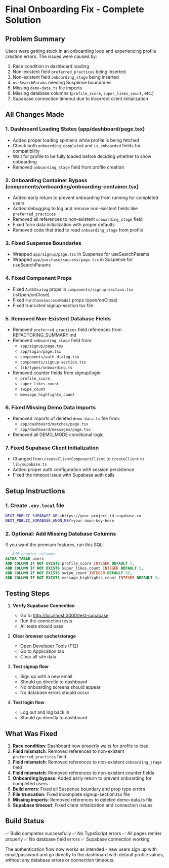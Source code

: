 # Final Onboarding Fix - Complete Solution

## Problem Summary
Users were getting stuck in an onboarding loop and experiencing profile creation errors. The issues were caused by:
1. Race condition in dashboard loading
2. Non-existent field `preferred_practices` being inserted
3. Non-existent field `onboarding_stage` being inserted
4. `useSearchParams` needing Suspense boundaries
5. Missing `demo-data.ts` file imports
6. Missing database columns (`profile_score`, `super_likes_count`, etc.)
7. Supabase connection timeout due to incorrect client initialization

## All Changes Made

### 1. Dashboard Loading States (app/dashboard/page.tsx)
- Added proper loading spinners while profile is being fetched
- Check both `onboarding_completed` and `is_onboarded` fields for compatibility
- Wait for profile to be fully loaded before deciding whether to show onboarding
- Removed `onboarding_stage` field from profile creation

### 2. Onboarding Container Bypass (components/onboarding/onboarding-container.tsx)
- Added early return to prevent onboarding from running for completed users
- Added debugging to log and remove non-existent fields like `preferred_practices`
- Removed all references to non-existent `onboarding_stage` field
- Fixed form data initialization with proper defaults
- Removed code that tried to read `onboarding_stage` from profile

### 3. Fixed Suspense Boundaries
- Wrapped `app/signup/page.tsx` in Suspense for useSearchParams
- Wrapped `app/purchase/success/page.tsx` in Suspense for useSearchParams

### 4. Fixed Component Props
- Fixed `AuthDialog` props in `components/signup-section.tsx` (isOpen/onClose)
- Fixed `PurchaseSuccessModal` props (open/onClose)
- Fixed truncated signup-section.tsx file

### 5. Removed Non-Existent Database Fields
- Removed `preferred_practices` field references from REFACTORING_SUMMARY.md
- Removed `onboarding_stage` field from:
  - `app/signup/page.tsx`
  - `app/login/page.tsx`
  - `components/auth-dialog.tsx`
  - `components/signup-section.tsx`
  - `lib/types/onboarding.ts`
- Removed counter fields from signup/login:
  - `profile_score`
  - `super_likes_count`
  - `swipe_count`
  - `message_highlights_count`

### 6. Fixed Missing Demo Data Imports
- Removed imports of deleted `demo-data.ts` file from:
  - `app/dashboard/matches/page.tsx`
  - `app/dashboard/messages/page.tsx`
- Removed all DEMO_MODE conditional logic

### 7. Fixed Supabase Client Initialization
- Changed from `createClientComponentClient` to `createClient` in `lib/supabase.ts`
- Added proper auth configuration with session persistence
- Fixed the timeout issue with Supabase auth calls

## Setup Instructions

### 1. Create `.env.local` file
```bash
NEXT_PUBLIC_SUPABASE_URL=https://your-project-id.supabase.co
NEXT_PUBLIC_SUPABASE_ANON_KEY=your-anon-key-here
```

### 2. Optional: Add Missing Database Columns
If you want the premium features, run this SQL:
```sql
-- Add counter columns
ALTER TABLE users 
ADD COLUMN IF NOT EXISTS profile_score INTEGER DEFAULT 5,
ADD COLUMN IF NOT EXISTS super_likes_count INTEGER DEFAULT 5,
ADD COLUMN IF NOT EXISTS swipe_count INTEGER DEFAULT 50,
ADD COLUMN IF NOT EXISTS message_highlights_count INTEGER DEFAULT 3;
```

## Testing Steps

1. **Verify Supabase Connection**
   - Go to [http://localhost:3000/test-supabase](http://localhost:3000/test-supabase)
   - Run the connection tests
   - All tests should pass

2. **Clear browser cache/storage**
   - Open Developer Tools (F12)
   - Go to Application tab
   - Clear all site data
   
3. **Test signup flow**
   - Sign up with a new email
   - Should go directly to dashboard
   - No onboarding screens should appear
   - No database errors should occur
   
4. **Test login flow**
   - Log out and log back in
   - Should go directly to dashboard

## What Was Fixed

1. **Race condition**: Dashboard now properly waits for profile to load
2. **Field mismatch**: Removed references to non-existent `preferred_practices` field
3. **Field mismatch**: Removed references to non-existent `onboarding_stage` field
4. **Field mismatch**: Removed references to non-existent counter fields
5. **Onboarding bypass**: Added early return to prevent onboarding for completed users
6. **Build errors**: Fixed all Suspense boundary and prop type errors
7. **File truncation**: Fixed incomplete signup-section.tsx file
8. **Missing imports**: Removed references to deleted demo-data.ts file
9. **Supabase timeout**: Fixed client initialization and connection issues

## Build Status
✅ Build completes successfully
✅ No TypeScript errors
✅ All pages render properly
✅ No database field errors
✅ Supabase connection working

The authentication flow now works as intended - new users sign up with email/password and go directly to the dashboard with default profile values, without any database errors or connection timeouts. 